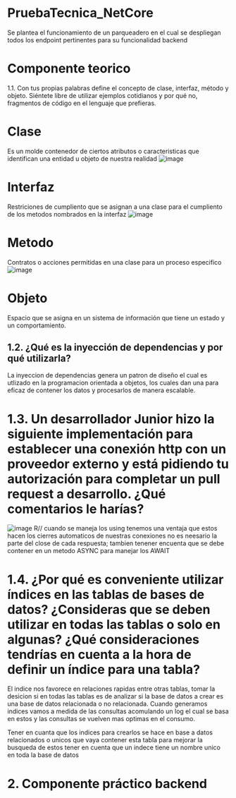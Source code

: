 # PruebaTecnica_NetCore
Se plantea el funcionamiento de un parqueadero en el cual se despliegan todos los endpoint pertinentes para su funcionalidad backend

# Componente teorico
1.1. Con tus propias palabras define el concepto de clase, interfaz, método
y objeto. Siéntete libre de utilizar ejemplos cotidianos y por qué no,
fragmentos de código en el lenguaje que prefieras.
# Clase
Es un molde contenedor de ciertos atributos o caracteristicas que identifican una entidad u objeto de nuestra realidad
![image](https://github.com/roland0326/PruebaTecnica_NetCore/assets/69539490/7a011fb1-a82b-403d-afad-c2e565d946ab)

# Interfaz 
  Restriciones de cumpliento que se asignan a una clase para el cumpliento de los metodos nombrados en la interfaz
![image](https://github.com/roland0326/PruebaTecnica_NetCore/assets/69539490/306596ad-150b-4a6e-9cea-7610639f0d92)

# Metodo
Contratos o acciones permitidas en una clase para un proceso especifico
![image](https://github.com/roland0326/PruebaTecnica_NetCore/assets/69539490/01cf4a1b-64cc-4b84-accc-35e9804ee044)

# Objeto
Espacio que se asigna en un sistema de información que tiene un estado y un comportamiento.

## 1.2. ¿Qué es la inyección de dependencias y por qué utilizarla?

La inyeccion de dependencias genera un patron de diseño el cual es utlizado en la programacion orientada a objetos, los cuales dan una para eficaz de contener los
datos y procesarlos de manera escalable.

# 1.3. Un desarrollador Junior hizo la siguiente implementación para establecer una conexión http con un proveedor externo y está pidiendo tu autorización para completar un pull request a desarrollo. ¿Qué comentarios le harías?
![image](https://github.com/roland0326/PruebaTecnica_NetCore/assets/69539490/accd3189-8fac-49e9-9172-5f12835d8532)
R// cuando se maneja los using tenemos una ventaja que estos hacen los cierres automaticos de nuestras conexiones no es neesario la parte del close de cada respuesta; tambien tenener encuenta que se debe contener en un metodo ASYNC para manejar los AWAIT

# 1.4. ¿Por qué es conveniente utilizar índices en las tablas de bases de datos? ¿Consideras que se deben utilizar en todas las tablas o solo en algunas? ¿Qué consideraciones tendrías en cuenta a la hora de definir un índice para una tabla?
 El indice nos favorece en relaciones rapidas entre otras tablas, tomar la desicion si en todas las tablas es de analizar si la base de datos a crear es una base de datos relacionada o no relacionada. Cuando generamos indices vamos a medida de las consultas acomulando un log el cual se basa en estos y las consultas se vuelven mas optimas en el consumo.
 
 Tener en cuanta que los indices para crearlos se hace en base a datos relacionados o unicos que vaya contener esta tabla para mejorar la busqueda de estos tener en cuenta que un indece tiene un nombre unico en toda la base de datos
 
 # 2. Componente práctico backend
 
